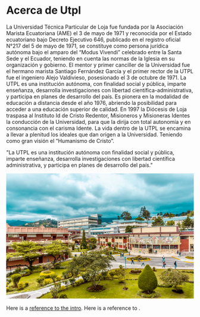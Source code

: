 # Acerca de Utpl

La Universidad Técnica Particular de Loja fue fundada por la Asociación Marista Ecuatoriana (AME) el 3 de mayo de 1971 y reconocida por el Estado ecuatoriano bajo Decreto Ejecutivo 646, publicado en el registro oficial N°217 del 5 de mayo de 1971, se constituye como persona jurídica autónoma bajo el amparo del “Modus Vivendi” celebrado entre la Santa Sede y el Ecuador, teniendo en cuenta las normas de la Iglesia en su organización y gobierno. 
El mentor y primer canciller de la Universidad fue el hermano marista Santiago Fernández García y el primer rector de la UTPL fue el ingeniero Alejo Valdivieso, posesionado el 3 de octubre de 1971. 
La UTPL es una institución autónoma, con finalidad social y pública, imparte enseñanza, desarrolla investigaciones con libertad científica-administrativa, y participa en planes de desarrollo del país. 
Es pionera en la modalidad de educación a distancia desde el año 1976, abriendo la posibilidad para acceder a una educación superior de calidad. 
En 1997 la Diócesis de Loja traspasa al Instituto Id de Cristo Redentor, Misioneros y Misioneras Identes la conducción de la Universidad, para que la dirija con total autonomía y en consonancia con el carisma Idente. 
La vida dentro de la UTPL se encamina a llevar a plenitud los ideales que dan origen a la Universidad. Teniendo como gran visión el “Humanismo de Cristo”. 


"La UTPL es una institución autónoma con finalidad social y pública, imparte enseñanza, desarrolla investigaciones con libertad científica administrativa, y participa en planes de desarrollo del país."


![C-3PO_Utpl](_static/images/utpl-edificio.jpg)

Here is a [reference to the intro](intro.md). Here is a reference to [](section-label).
